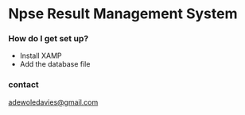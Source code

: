 # Npse Result Management System


### How do I get set up? ###

* Install XAMP
* Add the database file 

### contact ###
adewoledavies@gmail.com



